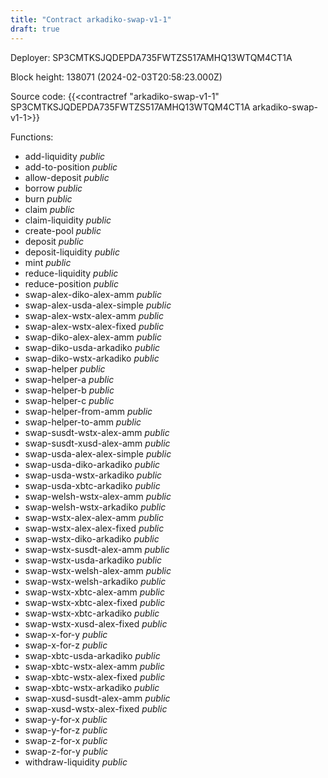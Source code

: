 ```yaml
---
title: "Contract arkadiko-swap-v1-1"
draft: true
---
```

Deployer: SP3CMTKSJQDEPDA735FWTZS517AMHQ13WTQM4CT1A


 



Block height: 138071 (2024-02-03T20:58:23.000Z)

Source code: {{<contractref "arkadiko-swap-v1-1" SP3CMTKSJQDEPDA735FWTZS517AMHQ13WTQM4CT1A arkadiko-swap-v1-1>}}

Functions:

* add-liquidity _public_
* add-to-position _public_
* allow-deposit _public_
* borrow _public_
* burn _public_
* claim _public_
* claim-liquidity _public_
* create-pool _public_
* deposit _public_
* deposit-liquidity _public_
* mint _public_
* reduce-liquidity _public_
* reduce-position _public_
* swap-alex-diko-alex-amm _public_
* swap-alex-usda-alex-simple _public_
* swap-alex-wstx-alex-amm _public_
* swap-alex-wstx-alex-fixed _public_
* swap-diko-alex-alex-amm _public_
* swap-diko-usda-arkadiko _public_
* swap-diko-wstx-arkadiko _public_
* swap-helper _public_
* swap-helper-a _public_
* swap-helper-b _public_
* swap-helper-c _public_
* swap-helper-from-amm _public_
* swap-helper-to-amm _public_
* swap-susdt-wstx-alex-amm _public_
* swap-susdt-xusd-alex-amm _public_
* swap-usda-alex-alex-simple _public_
* swap-usda-diko-arkadiko _public_
* swap-usda-wstx-arkadiko _public_
* swap-usda-xbtc-arkadiko _public_
* swap-welsh-wstx-alex-amm _public_
* swap-welsh-wstx-arkadiko _public_
* swap-wstx-alex-alex-amm _public_
* swap-wstx-alex-alex-fixed _public_
* swap-wstx-diko-arkadiko _public_
* swap-wstx-susdt-alex-amm _public_
* swap-wstx-usda-arkadiko _public_
* swap-wstx-welsh-alex-amm _public_
* swap-wstx-welsh-arkadiko _public_
* swap-wstx-xbtc-alex-amm _public_
* swap-wstx-xbtc-alex-fixed _public_
* swap-wstx-xbtc-arkadiko _public_
* swap-wstx-xusd-alex-fixed _public_
* swap-x-for-y _public_
* swap-x-for-z _public_
* swap-xbtc-usda-arkadiko _public_
* swap-xbtc-wstx-alex-amm _public_
* swap-xbtc-wstx-alex-fixed _public_
* swap-xbtc-wstx-arkadiko _public_
* swap-xusd-susdt-alex-amm _public_
* swap-xusd-wstx-alex-fixed _public_
* swap-y-for-x _public_
* swap-y-for-z _public_
* swap-z-for-x _public_
* swap-z-for-y _public_
* withdraw-liquidity _public_
